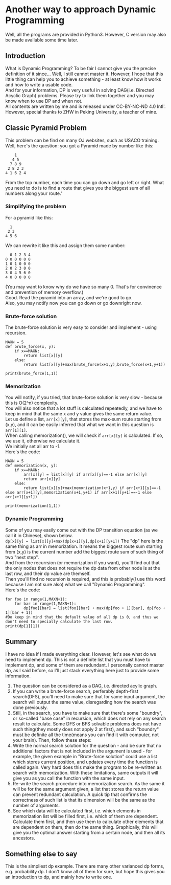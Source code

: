 # Another way to approach Dynamic Programming
Well, all the programs are provided in Python3. However, C version may also be made available some time later.

## Introduction
What is Dynamic Programming? To be fair I cannot give you the precise definition of it since... Well, I still cannot master it. However, I hope that this little thing can help you to achieve something - at least know how it works and how to write a usable code.    
And for your information, DP is very useful in solving DAG(i.e. Directed Acyclic Graph) problems. Please try to link them together and you may know when to use DP and when not.   
All contents are written by me and is released under CC-BY-NC-ND 4.0 Intl'. However, special thanks to ZHW in Peking University, a teacher of mine.

## Classic Pyramid Problem
This problem can be find on many OJ websites, such as USACO training.  
Well, here's the question: you got a Pyramid made by number like this:  
```
    1
   4 5
  7 8 9
 2 8 2 3
4 1 6 2 4
```
From the top number, each time you can go down and go left or right. What you need to do is to find a route that gives you the biggest sum of all numbers along your route.'  

### Simplifying the problem
For a pyramid like this:
```
  1
 2 3
4 5 6
```
We can rewrite it like this and assign them some number:  
```
  0 1 2 3 4
0 0 0 0 0 0
1 0 1 0 0 0
2 0 2 3 0 0
3 0 4 5 6 0
4 0 0 0 0 0
```
(You may want to know why do we have so many 0. That's for convinence and prevention of memory overflow.)  
Good. Read the pyramid into an array, and we're good to go.  
Also, you may notify now you can go down or go downright now.  

### Brute-force solution
The brute-force solution is very easy to consider and implement - using recursion.  
```
MAXN = 5
def brute_force(x, y):
	if x==MAXN:
		return list[x][y]
	else:
		return list[x][y]+max(brute_force(x+1,y),brute_force(x+1,y+1))

print(brute_force(1,1))	
```

### Memorization
You will notify, if you tried, that brute-force solution is very slow - because this is O(2^n) complexity.  
You will also notice that a lot stuff is calculated repeatedly, and we have to keep in mind that the same x and y value gives the same return value.   
Let us define a list, `arr[x][y]`, that stores the max-sum route starting from (x,y), and it can be easily inferred that what we want in this question is `arr[1][1]`.  
When calling memorization(), we will check if `arr[x][y]` is calculated. If so, we use it, otherwise we calculate it.  
We initially set all arr to -1.  
Here's the code:
```
MAXN = 5
def memorization(x, y):
	if x==MAXN:
		arr[x][y] = list[x][y] if arr[x][y]==-1 else arr[x][y]
		return arr[x][y]
	else:
		return list[x][y]+max(memorization(x+1,y) if arr[x+1][y]==-1 else arr[x+1][y],memorization(x+1,y+1) if arr[x+1][y+1]==-1 else arr[x+1][y+1])

print(memorization(1,1))
```

### Dynamic Programming
Some of you may easily come out with the DP transition equation (as we call it in Chinese), shown below.  
``
dp[x][y] = list[x][y]+max(dp[x+1][y],dp[x+1][y+1])
``
The "dp" here is the same thing as arr in memorization. It means the biggest route sum starting from (x,y) is the current number add the biggest route sum of such thing of two "next step".  
And from the recurrsion (or memorization if you want), you'll find out that the only nodes that does not require the dp data from other node is at the last row, and their dp value are themself.   
Then you'll find no recursion is required, and this is probably(I use this  word because I am not sure also) what we call "Dynamic Programming".  
Here's the code:
```
for foo in range(1,MAXN+1):
	for bar in range(1,MAXN+1):
		dp[foo][bar] = list[foo][bar] + max(dp[foo + 1][bar], dp[foo + 1][bar + 1])
#Do keep in mind that the default value of all dp is 0, and thus we don't need to specially calculate the last row.
print(dp[1][1])
```

## Summary
I have no idea if I made everything clear. However, let's see what do we need to implement dp. This is not a definite list that you must have to implement dp, and some of them are redundant. I personally cannot master dp, as I said before, so I'll just stack everything here just to provide some information.  
1. The question can be considered as a DAG, i.e. directed acylic graph.
2. If you can write a brute-force search, perferably depth-first search(DFS), you'll need to make sure that for same input argument, the search will output the same value, disregarding how the search was done previously. 
3. Still, in the search, you have to make sure that there's some "boundry", or so-called "base case" in recursion, which does not rely on any search result to calculate. Some DFS or BFS solvable problems does not have such thing(they mostly does not apply 2 at first), and such "boundry" must be definite all the time(means you can find it with computer, not your brain).
Then, follow these steps:  
1. Write the normal search solution for the question - and be sure that no additional factors that is not included in the argument is used - for example, the given example in "Brute-force solution" could use a list which stores current position, and updates every time the function is called again. Very hard does this make the program to be re-written as search with memorization. With these limitations, same outputs it will give you as you call the function with the same input.
2. Re-write the search procedure into memorization search. As the same it will be for the same argument given, a list that stores the return value can prevent redundant calculation. A quick tip that confirms the correctness of such list is that its dimension will be the same as the number of arguments.
3. See which data will be calculated first, i.e. which elements in memorization list will be filled first, i.e. which of them are dependent. Calculate them first, and then use them to calculate other elements that are dependent on them, then do the same thing. Graphically, this will give you the optimal answer starting from a certain node, and then all its ancestors.

## Something else to say
This is the simpliest dp example. There are many other varianced dp forms, e.g. probability dp. I don't know all of them for sure, but hope this gives you an introduction to dp, and mainly how to write one.
